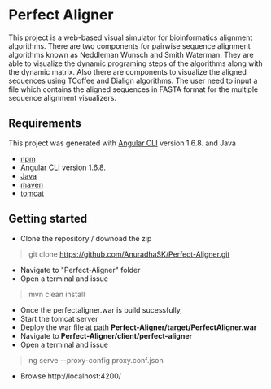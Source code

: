 # Perfect Aligner

This project is a web-based visual simulator for bioinformatics alignment algorithms.  There are two components for pairwise sequence alignment algorithms known as Neddleman Wunsch and  Smith Waterman.
They are able to visualize the dynamic programing steps of the algorithms along with the dynamic matrix. Also there are components to visualize the aligned sequences using TCoffee and Dialign algorithms. The user need to input a file which contains the aligned sequences in FASTA format for the multiple sequence alignment visualizers.

## Requirements
This project was generated with [Angular CLI](https://github.com/angular/angular-cli) version 1.6.8. and Java

 - [npm](https://www.npmjs.com/get-npm) 
 - [Angular CLI](https://github.com/angular/angular-cli) version 1.6.8.
 - [Java](https://www.java.com/en/)
 - [maven](https://maven.apache.org/)
 - [tomcat](https://tomcat.apache.org/)

## Getting started

 - Clone the repository / downoad the zip

>git clone https://github.com/AnuradhaSK/Perfect-Aligner.git
 - Navigate to "Perfect-Aligner" folder
 - Open a terminal and issue 
> mvn clean install
 - Once the perfectaligner.war is build sucessfully, 
 - Start the tomcat server
 - Deploy the war file at path **Perfect-Aligner/target/PerfectAligner.war**
 - Navigate to **Perfect-Aligner/client/perfect-aligner** 
 - Open a terminal and issue
> ng serve --proxy-config proxy.conf.json
 - Browse http://localhost:4200/
